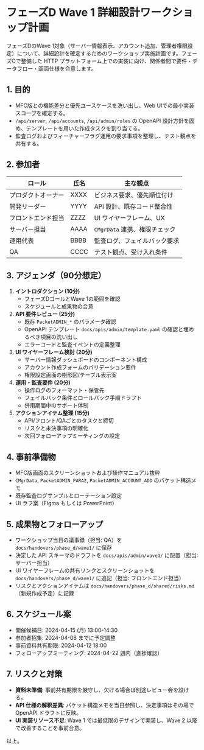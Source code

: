 # フェーズD Wave 1 詳細設計ワークショップ計画

フェーズDのWave 1対象（サーバー情報表示、アカウント追加、管理者権限設定）について、詳細設計を確定するためのワークショップ実施計画です。フェーズCで整備した HTTP プラットフォーム上での実装に向け、関係者間で要件・データフロー・画面仕様を合意します。

## 1. 目的
- MFC版との機能差分と優先ユースケースを洗い出し、Web UIでの最小実装スコープを確定する。
- `/api/server`, `/api/accounts`, `/api/admin/roles` の OpenAPI 設計方針を固め、テンプレートを用いた作成タスクを割り当てる。
- 監査ログおよびフィーチャーフラグ運用の要求事項を整理し、テスト観点を共有する。

## 2. 参加者
| ロール | 氏名 | 主な観点 |
| --- | --- | --- |
| プロダクトオーナー | XXXX | ビジネス要求、優先順位付け |
| 開発リーダー | YYYY | API 設計、既存コード整合性 |
| フロントエンド担当 | ZZZZ | UI ワイヤーフレーム、UX |
| サーバー担当 | AAAA | `CMgrData` 連携、権限チェック |
| 運用代表 | BBBB | 監査ログ、フェイルバック要求 |
| QA | CCCC | テスト観点、受け入れ条件 |

## 3. アジェンダ（90分想定）
1. **イントロダクション (10分)**
   - フェーズDゴールとWave 1の範囲を確認
   - スケジュールと成果物の合意
2. **API 要件レビュー (25分)**
   - 既存 `PacketADMIN_*` のパラメータ確認
   - OpenAPI テンプレート `docs/apis/admin/template.yaml` の確認と埋めるべき項目の洗い出し
   - エラーコードと監査イベントの定義整理
3. **UI ワイヤーフレーム検討 (20分)**
   - サーバー情報ダッシュボードのコンポーネント構成
   - アカウント作成フォームのバリデーション要件
   - 権限設定画面の樹形図/テーブル表示案
4. **運用・監査要件 (20分)**
   - 操作ログのフォーマット・保管先
   - フェイルバック条件とロールバック手順ドラフト
   - 併用期間中のサポート体制
5. **アクションアイテム整理 (15分)**
   - API/フロント/QAごとのタスクと締切
   - リスクと未決事項の明確化
   - 次回フォローアップミーティングの設定

## 4. 事前準備物
- MFC版画面のスクリーンショットおよび操作マニュアル抜粋
- `CMgrData`, `PacketADMIN_PARA2`, `PacketADMIN_ACCOUNT_ADD` のパケット構造メモ
- 既存監査ログサンプルとローテーション設定
- UI ラフ案（Figma もしくは PowerPoint）

## 5. 成果物とフォローアップ
- ワークショップ当日の議事録（担当: QA）を `docs/handovers/phase_d/wave1/` に保存
- 決定した API スキーマのドラフトを `docs/apis/admin/wave1/` に配置（担当: サーバー担当）
- UI ワイヤーフレームの共有リンクとスクリーンショットを `docs/handovers/phase_d/wave1/` に追記（担当: フロントエンド担当）
- リスクとアクションアイテムは `docs/handovers/phase_d/shared/risks.md`（新規作成予定）に記録

## 6. スケジュール案
- 開催候補日: 2024-04-15 (月) 13:00-14:30
- 参加者招集: 2024-04-08 までに予定調整
- 事前資料共有期限: 2024-04-12 18:00
- フォローアップミーティング: 2024-04-22 週内（進捗確認）

## 7. リスクと対策
- **資料未準備**: 事前共有期限を厳守し、欠ける場合は別途レビュー会を設ける。
- **API 仕様の解釈差異**: パケット構造メモを当日参照し、決定事項はその場で OpenAPI ドラフトに反映。
- **UI 実装リソース不足**: Wave 1 では最低限のデザインで実装し、Wave 2 以降で改善することを事前合意。

以上。
